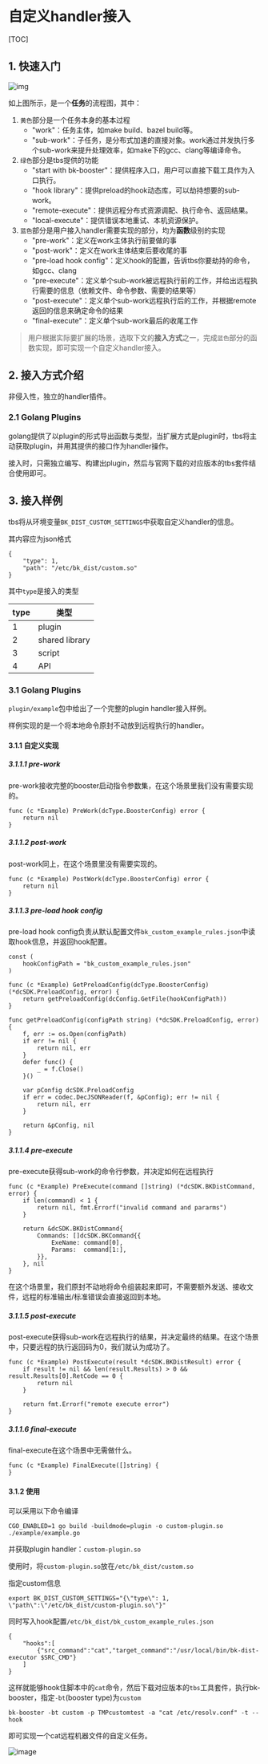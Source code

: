 # 自定义handler接入

[TOC]

## 1. 快速入门

![img](docs/img/overview.png)

如上图所示，是一个**任务**的流程图，其中：

1. ```黄色```部分是一个任务本身的基本过程
   - "work"：任务主体，如make build、bazel build等。
   - "sub-work"：子任务，是分布式加速的直接对象。work通过并发执行多个sub-work来提升处理效率，如make下的gcc、clang等编译命令。
2. ```绿色```部分是tbs提供的功能
   - "start with bk-booster"：提供程序入口，用户可以直接下载工具作为入口执行。
   - "hook library"：提供preload的hook动态库，可以劫持想要的sub-work。
   - "remote-execute"：提供远程分布式资源调配、执行命令、返回结果。
   - "local-execute"：提供错误本地重试、本机资源保护。
3. `蓝色`部分是用户接入handler需要实现的部分，均为**函数**级别的实现
   - "pre-work"：定义在work主体执行前要做的事
   - "post-work"：定义在work主体结束后要收尾的事
   - "pre-load hook config"：定义hook的配置，告诉tbs你要劫持的命令，如gcc、clang
   - "pre-execute"：定义单个sub-work被远程执行前的工作，并给出远程执行需要的信息（依赖文件、命令参数、需要的结果等）
   - "post-execute"：定义单个sub-work远程执行后的工作，并根据remote返回的信息来确定命令的结果
   - "final-execute"：定义单个sub-work最后的收尾工作

>  用户根据实际要扩展的场景，选取下文的**接入方式**之一，完成`蓝色`部分的函数实现，即可实现一个自定义handler接入。



## 2. 接入方式介绍

非侵入性，独立的handler插件。

### 2.1 Golang Plugins

golang提供了以plugin的形式导出函数与类型，当扩展方式是plugin时，tbs将主动获取plugin，并用其提供的接口作为handler操作。

接入时，只需独立编写、构建出plugin，然后与官网下载的对应版本的tbs套件结合使用即可。




## 3. 接入样例

tbs将从环境变量`BK_DIST_CUSTOM_SETTINGS`中获取自定义handler的信息。

其内容应为json格式
```
{
    "type": 1,
    "path": "/etc/bk_dist/custom.so"
}
```

其中`type`是接入的类型

| type | 类型   |
| --- | --- |
| 1 | plugin |
| 2 | shared library |
| 3 | script |
| 4 | API |

### 3.1 Golang Plugins

`plugin/example`包中给出了一个完整的plugin handler接入样例。

样例实现的是一个将本地命令原封不动放到远程执行的handler。

#### 3.1.1 自定义实现

##### 3.1.1.1 pre-work

pre-work接收完整的booster启动指令参数集，在这个场景里我们没有需要实现的。

```golang
func (c *Example) PreWork(dcType.BoosterConfig) error {
	return nil
}
```

##### 3.1.1.2 post-work

post-work同上，在这个场景里没有需要实现的。

```golang
func (c *Example) PostWork(dcType.BoosterConfig) error {
	return nil
}
```

##### 3.1.1.3 pre-load hook config

pre-load hook config负责从默认配置文件`bk_custom_example_rules.json`中读取hook信息，并返回hook配置。

```golang
const (
	hookConfigPath = "bk_custom_example_rules.json"
)

func (c *Example) GetPreloadConfig(dcType.BoosterConfig) (*dcSDK.PreloadConfig, error) {
	return getPreloadConfig(dcConfig.GetFile(hookConfigPath))
}

func getPreloadConfig(configPath string) (*dcSDK.PreloadConfig, error) {
	f, err := os.Open(configPath)
	if err != nil {
		return nil, err
	}
	defer func() {
		_ = f.Close()
	}()

	var pConfig dcSDK.PreloadConfig
	if err = codec.DecJSONReader(f, &pConfig); err != nil {
		return nil, err
	}

	return &pConfig, nil
}

```

##### 3.1.1.4 pre-execute

pre-execute获得sub-work的命令行参数，并决定如何在远程执行

```golang
func (c *Example) PreExecute(command []string) (*dcSDK.BKDistCommand, error) {
	if len(command) < 1 {
		return nil, fmt.Errorf("invalid command and pararms")
	}

	return &dcSDK.BKDistCommand{
		Commands: []dcSDK.BKCommand{{
			ExeName: command[0],
			Params:  command[1:],
		}},
	}, nil
}
```

在这个场景里，我们原封不动地将命令组装起来即可，不需要额外发送、接收文件，远程的标准输出/标准错误会直接返回到本地。

##### 3.1.1.5 post-execute

post-execute获得sub-work在远程执行的结果，并决定最终的结果。在这个场景中，只要远程的执行返回码为0，我们就认为成功了。

```golang
func (c *Example) PostExecute(result *dcSDK.BKDistResult) error {
	if result != nil && len(result.Results) > 0 && result.Results[0].RetCode == 0 {
		return nil
	}

	return fmt.Errorf("remote execute error")
}
```

##### 3.1.1.6 final-execute

final-execute在这个场景中无需做什么。

```
func (c *Example) FinalExecute([]string) {
}
```



#### 3.1.2 使用

可以采用以下命令编译

`CGO_ENABLED=1 go build -buildmode=plugin -o custom-plugin.so ./example/example.go`

并获取plugin handler：`custom-plugin.so`

使用时，将`custom-plugin.so`放在`/etc/bk_dist/custom.so`

指定custom信息

```
export BK_DIST_CUSTOM_SETTINGS="{\"type\": 1, \"path\":\"/etc/bk_dist/custom-plugin.so\"}"
```

同时写入hook配置`/etc/bk_dist/bk_custom_example_rules.json`

```
{
    "hooks":[
        {"src_command":"cat","target_command":"/usr/local/bin/bk-dist-executor $SRC_CMD"}
    ]
}
```

这样就能够hook住脚本中的`cat`命令，然后下载对应版本的`tbs`工具套件，执行bk-booster，指定`-bt`(booster type)为`custom`

```
bk-booster -bt custom -p TMPcustomtest -a "cat /etc/resolv.conf" -t --hook
```

即可实现一个cat远程机器文件的自定义任务。

![image](docs/img/plugin_cat.png)